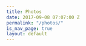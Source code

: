 ```yaml
---
title: Photos
date: 2017-09-08 07:07:00 Z
permalink: "/photos/"
is_nav_page: true
layout: default
---
```


